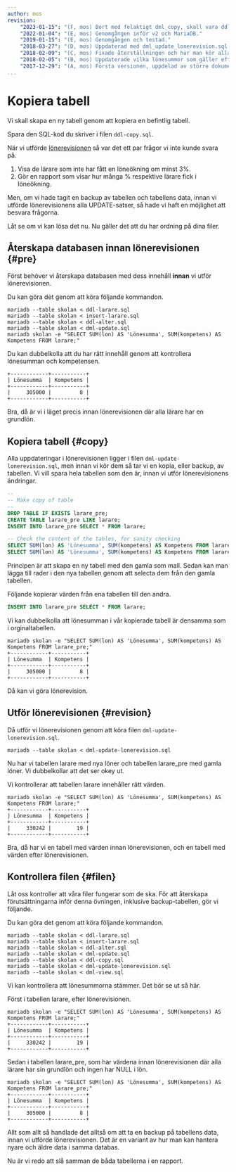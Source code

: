 ```yaml
---
author: mos
revision:
    "2023-01-15": "(F, mos) Bort med felaktigt dml_copy, skall vara ddl_copy."
    "2022-01-04": "(E, mos) Genomgången inför v2 och MariaDB."
    "2019-01-15": "(E, mos) Genomgången och testad."
    "2018-03-27": "(D, mos) Uppdaterad med dml_update_lonerevision.sql."
    "2018-02-09": "(C, mos) Fixade återställningen och hur man kör alla filerna i sekvens."
    "2018-02-05": "(B, mos) Uppdaterade vilka lönesummor som gäller efter olika steg, fix #63."
    "2017-12-29": "(A, mos) Första versionen, uppdelad av större dokument."
...
```

Kopiera tabell
==================================

Vi skall skapa en ny tabell genom att kopiera en befintlig tabell.

Spara den SQL-kod du skriver i filen `ddl-copy.sql`.

När vi utförde [lönerevisionen](./../uppdatera-varden-lonerevision#ej) så var det ett par frågor vi inte kunde svara på.

1. Visa de lärare som inte har fått en löneökning om minst 3%.
1. Gör en rapport som visar hur många % respektive lärare fick i löneökning.

Men, om vi hade tagit en backup av tabellen och tabellens data, innan vi utförde lönerevisionens alla UPDATE-satser, så hade vi haft en möjlighet att besvara frågorna.

Låt se om vi kan lösa det nu. Nu gäller det att du har ordning på dina filer.



Återskapa databasen innan lönerevisionen {#pre}
----------------------------------

Först behöver vi återskapa databasen med dess innehåll **innan** vi utför lönerevisionen.

Du kan göra det genom att köra följande kommandon.

```text
mariadb --table skolan < ddl-larare.sql
mariadb --table skolan < insert-larare.sql
mariadb --table skolan < ddl-alter.sql
mariadb --table skolan < dml-update.sql
mariadb skolan -e "SELECT SUM(lon) AS 'Lönesumma', SUM(kompetens) AS Kompetens FROM larare;"
```

Du kan dubbelkolla att du har rätt innehåll genom att kontrollera lönesumman och kompetensen.

```text
+------------+-----------+
| Lönesumma  | Kompetens |
+------------+-----------+
|     305000 |         8 |
+------------+-----------+
```

Bra, då är vi i läget precis innan lönerevisionen där alla lärare har en grundlön.



Kopiera tabell {#copy}
----------------------------------

Alla uppdateringar i lönerevisionen ligger i filen `dml-update-lonerevision.sql`, men innan vi kör dem så tar vi en kopia, eller backup, av tabellen. Vi vill spara hela tabellen som den är, innan vi utför lönerevisionens ändringar.

```sql
--
-- Make copy of table
--
DROP TABLE IF EXISTS larare_pre;
CREATE TABLE larare_pre LIKE larare;
INSERT INTO larare_pre SELECT * FROM larare;

-- Check the content of the tables, for sanity checking
SELECT SUM(lon) AS 'Lönesumma', SUM(kompetens) AS Kompetens FROM larare;
SELECT SUM(lon) AS 'Lönesumma', SUM(kompetens) AS Kompetens FROM larare_pre;
```

Principen är att skapa en ny tabell med den gamla som mall. Sedan kan man lägga till rader i den nya tabellen genom att selecta dem från den gamla tabellen.

Följande kopierar värden från ena tabellen till den andra.

```sql
INSERT INTO larare_pre SELECT * FROM larare;
```

Vi kan dubbelkolla att lönesumman i vår kopierade tabell är densamma som i orginaltabellen.

```text
mariadb skolan -e "SELECT SUM(lon) AS 'Lönesumma', SUM(kompetens) AS Kompetens FROM larare_pre;"
+------------+-----------+
| Lönesumma  | Kompetens |
+------------+-----------+
|     305000 |         8 |
+------------+-----------+
```

Då kan vi göra lönerevision.



Utför lönerevisionen {#revision}
----------------------------------

Då utför vi lönerevisionen genom att köra filen `dml-update-lonerevision.sql`.

```text
mariadb --table skolan < dml-update-lonerevision.sql
```

Nu har vi tabellen larare med nya löner och tabellen larare_pre med gamla löner. Vi dubbelkollar att det ser okey ut.

Vi kontrollerar att tabellen larare innehåller rätt värden.

```text
mariadb skolan -e "SELECT SUM(lon) AS 'Lönesumma', SUM(kompetens) AS Kompetens FROM larare;"
+------------+-----------+
| Lönesumma  | Kompetens |
+------------+-----------+
|     330242 |        19 |
+------------+-----------+
```

Bra, då har vi en tabell med värden innan lönerevisionen, och en tabell med värden efter lönerevisionen.



Kontrollera filen {#filen}
----------------------------------

Låt oss kontroller att våra filer fungerar som de ska. För att återskapa förutsättningarna inför denna övningen, inklusive backup-tabellen, gör vi följande.

Du kan göra det genom att köra följande kommandon.

```text
mariadb --table skolan < ddl-larare.sql
mariadb --table skolan < insert-larare.sql
mariadb --table skolan < ddl-alter.sql
mariadb --table skolan < dml-update.sql
mariadb --table skolan < ddl-copy.sql
mariadb --table skolan < dml-update-lonerevision.sql
mariadb --table skolan < dml-view.sql
```

Vi kan kontrollera att lönesummorna stämmer. Det bör se ut så här.

Först i tabellen larare, efter lönerevisionen.

```text
mariadb skolan -e "SELECT SUM(lon) AS 'Lönesumma', SUM(kompetens) AS Kompetens FROM larare;"
+------------+-----------+
| Lönesumma  | Kompetens |
+------------+-----------+
|     330242 |        19 |
+------------+-----------+
```

Sedan i tabellen larare_pre, som har värdena innan lönerevisionen där alla lärare har sin grundlön och ingen har NULL i lön.

```text
mariadb skolan -e "SELECT SUM(lon) AS 'Lönesumma', SUM(kompetens) AS Kompetens FROM larare_pre;"
+------------+-----------+
| Lönesumma  | Kompetens |
+------------+-----------+
|     305000 |         8 |
+------------+-----------+
```

Allt som allt så handlade det alltså om att ta en backup på tabellens data, innan vi utförde lönerevisionen. Det är en variant av hur man kan hantera nyare och äldre data i samma databas.

Nu är vi redo att slå samman de båda tabellerna i en rapport.
